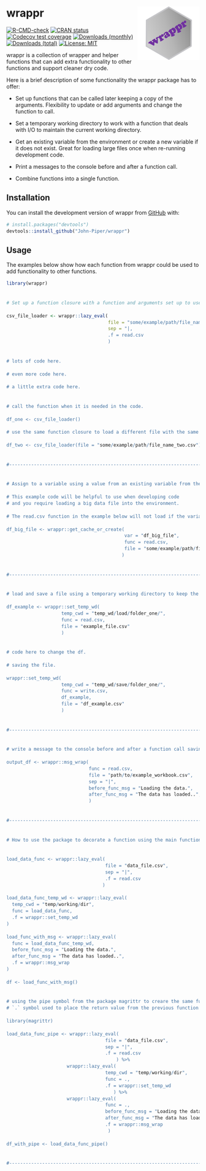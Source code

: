 
<!-- README.md is generated from README.Rmd. Please edit that file -->

# wrappr <img src='man/figures/logo.png' align="right" height="138.5" /></a>

<!-- badges: start -->

[![R-CMD-check](https://github.com/John-Piper/wrappr/workflows/R-CMD-check/badge.svg)](https://github.com/John-Piper/wrappr/actions)
[![CRAN
status](https://www.r-pkg.org/badges/version/wrappr)](https://CRAN.R-project.org/package=wrappr)
[![Codecov test
coverage](https://codecov.io/gh/John-Piper/wrappr/branch/main/graph/badge.svg)](https://app.codecov.io/gh/John-Piper/wrappr?branch=main)
[![Downloads
(monthly)](https://cranlogs.r-pkg.org/badges/wrappr?color=brightgreen)](https://www.r-pkg.org/pkg/wrappr)
[![Downloads
(total)](https://cranlogs.r-pkg.org/badges/grand-total/wrappr?color=brightgreen)](https://www.r-pkg.org/pkg/wrappr)
[![License:
MIT](https://img.shields.io/badge/License-MIT-yellow.svg)](https://opensource.org/licenses/MIT)

<!-- badges: end -->

wrappr is a collection of wrapper and helper functions that can add
extra functionality to other functions and support cleaner dry code.

Here is a brief description of some functionality the wrappr package has
to offer:

-   Set up functions that can be called later keeping a copy of the
    arguments. Flexibility to update or add arguments and change the
    function to call.  

-   Set a temporary working directory to work with a function that deals
    with I/O to maintain the current working directory.

-   Get an existing variable from the environment or create a new
    variable if it does not exist. Great for loading large files once
    when re-running development code.

-   Print a messages to the console before and after a function call.

-   Combine functions into a single function.

## Installation

You can install the development version of wrappr from
[GitHub](https://github.com/) with:

``` r
# install.packages("devtools")
devtools::install_github("John-Piper/wrappr")
```

## Usage

The examples below show how each function from wrappr could be used to
add functionality to other functions.

``` r
library(wrappr)


# Set up a function closure with a function and arguments set up to use later in the code.

csv_file_loader <- wrappr::lazy_eval(
                                     file = "some/example/path/file_name_one.csv",
                                     sep = "|,
                                     .f = read.csv
                                     )


# lots of code here.

# even more code here.

# a little extra code here.


# call the function when it is needed in the code.

df_one <- csv_file_loader()

# use the same function closure to load a different file with the same arguments used previously.

df_two <- csv_file_loader(file = "some/example/path/file_name_two.csv")


#-----------------------------------------------------------------------------------------------------


# Assign to a variable using a value from an existing variable from the environment or create a new value.

# This example code will be helpful to use when developing code
# and you require loading a big data file into the environment.

# The read.csv function in the example below will not load if the variable in the param `var` is still in the environment scope.

df_big_file <- wrappr::get_cache_or_create(
                                           var = "df_big_file",
                                           func = read.csv,
                                           file = "some/example/path/file_name.csv"
                                          )


#-----------------------------------------------------------------------------------------------------


# load and save a file using a temporary working directory to keep the existing working directory.

df_example <- wrappr::set_temp_wd(
                    temp_cwd = "temp_wd/load/folder_one/",
                    func = read.csv,
                    file = "example_file.csv"
                    )


# code here to change the df.

# saving the file.

wrappr::set_temp_wd(
                    temp_cwd = "temp_wd/save/folder_one/",
                    func = write.csv,
                    df_example,
                    file = "df_example.csv"
                    )
                    

#-----------------------------------------------------------------------------------------------------


# write a message to the console before and after a function call saving the output to a variable.

output_df <- wrappr::msg_wrap(
                              func = read.csv,
                              file = "path/to/example_workbook.csv",
                              sep = "|",
                              before_func_msg = "Loading the data.",
                              after_func_msg = "The data has loaded..",
                              )
                              

#-----------------------------------------------------------------------------------------------------


# How to use the package to decorate a function using the main functions from wrappr.


load_data_func <- wrappr::lazy_eval(
                                    file = "data_file.csv",
                                    sep = "|",
                                    .f = read.csv
                                   )

load_data_func_temp_wd <- wrappr::lazy_eval(
  temp_cwd = "temp/working/dir",
  func = load_data_func,
  .f = wrappr::set_temp_wd
)

load_func_with_msg <- wrappr::lazy_eval(
  func = load_data_func_temp_wd,
  before_func_msg = "Loading the data.",
  after_func_msg = "The data has loaded..",
  .f = wrappr::msg_wrap
)

df <- load_func_with_msg()


# using the pipe symbol from the package magrittr to creare the same function.
# `.` symbol used to place the return value from the previous function into the new function.

library(magrittr)

load_data_func_pipe <- wrappr::lazy_eval(
                                    file = "data_file.csv",
                                    sep = "|",
                                    .f = read.csv
                                        ) %>%
                      wrappr::lazy_eval(
                                    temp_cwd = "temp/working/dir",
                                    func = .,
                                    .f = wrappr::set_temp_wd
                                       ) %>%
                      wrappr::lazy_eval(
                                    func = .,
                                    before_func_msg = "Loading the data.",
                                    after_func_msg = "The data has loaded..",
                                    .f = wrappr::msg_wrap
                                     )

df_with_pipe <- load_data_func_pipe()


#-----------------------------------------------------------------------------------------------------
```
